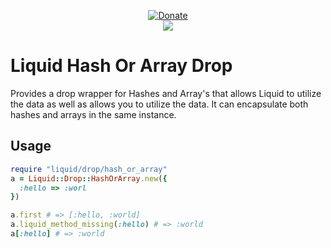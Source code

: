 <p align=center>
  <a href=https://goo.gl/BhrgjW>
    <img src=https://envygeeks.io/badges/paypal-large_1.png alt=Donate>
  </a>
  <br>
  <a href=https://travis-ci.org/envygeeks/liquid-hash-or-array-drop>
    <img src="https://travis-ci.org/envygeeks/liquid-hash-or-array-drop.svg?branch=master">
  </a>
</div>

# Liquid Hash Or Array Drop

Provides a drop wrapper for Hashes and Array's that allows Liquid to utilize the data as well as allows you to utilize the data.  It can encapsulate both hashes and arrays in the same instance.

## Usage

```ruby
require "liquid/drop/hash_or_array"
a = Liquid::Drop::HashOrArray.new({
  :hello => :worl
})

a.first # => [:hello, :world]
a.liquid_method_missing(:hello) # => :world
a[:hello] # => :world
```
